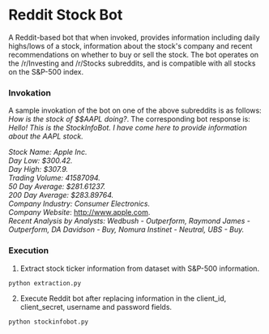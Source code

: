 # Reddit Stock Bot
A Reddit-based bot that when invoked, provides information including daily highs/lows of a stock, information about the stock's company and recent recommendations on whether to buy or sell the stock.
The bot operates on the /r/Investing and /r/Stocks subreddits, and is compatible with all stocks on the S&P-500 index.


### Invokation
A sample invokation of the bot on one of the above subreddits is as follows: *How is the stock of $$AAPL doing?*.
The corresponding bot response is:\
*Hello! This is the StockInfoBot. I have come here to provide information about the AAPL stock.*

*Stock Name: Apple Inc.*\
*Day Low: $300.42.*\
*Day High: $307.9.*\
*Trading Volume: 41587094.*\
*50 Day Average: $281.61237.*\
*200 Day Average: $283.89764.*\
*Company Industry: Consumer Electronics.*\
*Company Website*: http://www.apple.com. \
*Recent Analysis by Analysts: Wedbush - Outperform, Raymond James - Outperform, DA Davidson - Buy, Nomura Instinet - Neutral, UBS - Buy.*

### Execution
1. Extract stock ticker information from dataset with S&P-500 information. 
~~~~
python extraction.py
~~~~~~~~ 

2. Execute Reddit bot after replacing information in the client_id, client_secret, username and password fields.
~~~~
python stockinfobot.py
~~~~~~~~ 
